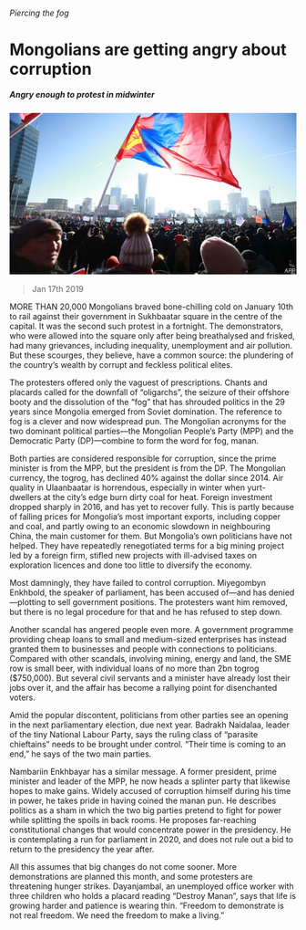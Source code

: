 ###### Piercing the fog

# Mongolians are getting angry about corruption 

##### Angry enough to protest in midwinter 

![image](images/20190119_asp502.jpg) 

> Jan 17th 2019 

 

MORE THAN 20,000 Mongolians braved bone-chilling cold on January 10th to rail against their government in Sukhbaatar square in the centre of the capital. It was the second such protest in a fortnight. The demonstrators, who were allowed into the square only after being breathalysed and frisked, had many grievances, including inequality, unemployment and air pollution. But these scourges, they believe, have a common source: the plundering of the country’s wealth by corrupt and feckless political elites. 

The protesters offered only the vaguest of prescriptions. Chants and placards called for the downfall of “oligarchs”, the seizure of their offshore booty and the dissolution of the “fog” that has shrouded politics in the 29 years since Mongolia emerged from Soviet domination. The reference to fog is a clever and now widespread pun. The Mongolian acronyms for the two dominant political parties—the Mongolian People’s Party (MPP) and the Democratic Party (DP)—combine to form the word for fog, manan. 

Both parties are considered responsible for corruption, since the prime minister is from the MPP, but the president is from the DP. The Mongolian currency, the togrog, has declined 40% against the dollar since 2014. Air quality in Ulaanbaatar is horrendous, especially in winter when yurt-dwellers at the city’s edge burn dirty coal for heat. Foreign investment dropped sharply in 2016, and has yet to recover fully. This is partly because of falling prices for Mongolia’s most important exports, including copper and coal, and partly owing to an economic slowdown in neighbouring China, the main customer for them. But Mongolia’s own politicians have not helped. They have repeatedly renegotiated terms for a big mining project led by a foreign firm, stifled new projects with ill-advised taxes on exploration licences and done too little to diversify the economy. 

Most damningly, they have failed to control corruption. Miyegombyn Enkhbold, the speaker of parliament, has been accused of—and has denied—plotting to sell government positions. The protesters want him removed, but there is no legal procedure for that and he has refused to step down. 

Another scandal has angered people even more. A government programme providing cheap loans to small and medium-sized enterprises has instead granted them to businesses and people with connections to politicians. Compared with other scandals, involving mining, energy and land, the SME row is small beer, with individual loans of no more than 2bn togrog ($750,000). But several civil servants and a minister have already lost their jobs over it, and the affair has become a rallying point for disenchanted voters. 

Amid the popular discontent, politicians from other parties see an opening in the next parliamentary election, due next year. Badrakh Naidalaa, leader of the tiny National Labour Party, says the ruling class of “parasite chieftains” needs to be brought under control. “Their time is coming to an end,” he says of the two main parties. 

Nambariin Enkhbayar has a similar message. A former president, prime minister and leader of the MPP, he now heads a splinter party that likewise hopes to make gains. Widely accused of corruption himself during his time in power, he takes pride in having coined the manan pun. He describes politics as a sham in which the two big parties pretend to fight for power while splitting the spoils in back rooms. He proposes far-reaching constitutional changes that would concentrate power in the presidency. He is contemplating a run for parliament in 2020, and does not rule out a bid to return to the presidency the year after. 

All this assumes that big changes do not come sooner. More demonstrations are planned this month, and some protesters are threatening hunger strikes. Dayanjambal, an unemployed office worker with three children who holds a placard reading “Destroy Manan”, says that life is growing harder and patience is wearing thin. “Freedom to demonstrate is not real freedom. We need the freedom to make a living.” 

